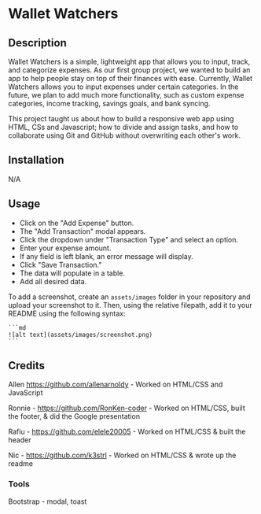 # Wallet Watchers

## Description

Wallet Watchers is a simple, lightweight app that allows you to input, track, and categorize expenses. As our first group project, we wanted to build an app to help people stay on top of their finances with ease. Currently, Wallet Watchers allows you to input expenses under certain categories. In the future, we plan to add much more functionality, such as custom expense categories, income tracking, savings goals, and bank syncing.

This project taught us about how to build a responsive web app using HTML, CSs and Javascript; how to divide and assign tasks, and how to collaborate using Git and GitHub without overwriting each other's work.

## Installation

N/A

## Usage

- Click on the "Add Expense" button.
- The "Add Transaction" modal appears. 
- Click the dropdown under "Transaction Type" and select an option.
- Enter your expense amount.
- If any field is left blank, an error message will display.
- Click "Save Transaction."
- The data will populate in a table.
- Add all desired data.

To add a screenshot, create an `assets/images` folder in your repository and upload your screenshot to it. Then, using the relative filepath, add it to your README using the following syntax:

    ```md
    ![alt text](assets/images/screenshot.png)
    ```

## Credits

Allen https://github.com/allenarnoldy - Worked on HTML/CSS and JavaScript

Ronnie - https://github.com/RonKen-coder - Worked on HTML/CSS, built the footer, & did the Google presentation

Rafiu - https://github.com/elele20005 - Worked on HTML/CSS & built the header

Nic - https://github.com/k3strl - Worked on HTML/CSS & wrote up the readme

### Tools 

Bootstrap - modal, toast